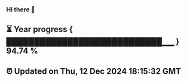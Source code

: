 ### Hi there 👋
⏳ Year progress { ████████████████████████████▁▁ } 94.74 %
---
⏰ Updated on Thu, 12 Dec 2024 18:15:32 GMT
---
